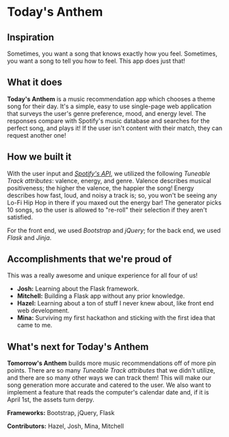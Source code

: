 # Today's Anthem

## Inspiration
Sometimes, you want a song that knows exactly how you feel. Sometimes, you want a song to tell you how to feel. This app does just that!

## What it does
**Today's Anthem** is a music recommendation app which chooses a theme song for their day. It's a simple, easy to use single-page web application that surveys the user's genre preference, mood, and energy level. The responses compare with Spotify's music database and searches for the perfect song, and plays it! If the user isn't content with their match, they can request another one!

## How we built it
With the user input and [_Spotify's API_](https://developer.spotify.com/documentation/web-api/reference/browse/get-recommendations/), we utilized the following _Tuneable Track attributes_: valence, energy, and genre. Valence describes musical positiveness; the higher the valence, the happier the song! Energy describes how fast, loud, and noisy a track is; so, you won't be seeing any Lo-Fi Hip Hop in there if you maxed out the energy bar! The generator picks 10 songs, so the user is allowed to "re-roll" their selection if they aren't satisfied.

For the front end, we used _Bootstrap_ and _jQuery_; for the back end, we used _Flask_ and _Jinja_.

## Accomplishments that we're proud of
This was a really awesome and unique experience for all four of us!
- **Josh:** Learning about the Flask framework.
- **Mitchell:** Building a Flask app without any prior knowledge.
- **Hazel:** Learning about a ton of stuff I never knew about, like front end web development.
- **Mina:** Surviving my first hackathon and sticking with the first idea that came to me.

## What's next for Today's Anthem
**Tomorrow's Anthem** builds more music recommendations off of more pin points. There are so many _Tuneable Track attributes_ that we didn't utilize, and there are so many other ways we can track them! This will make our song generation more accurate and catered to the user.
We also want to implement a feature that reads the computer's calendar date and, if it is April 1st, the assets turn derpy.

**Frameworks:** Bootstrap, jQuery, Flask

**Contributors:** Hazel, Josh, Mina, Mitchell
